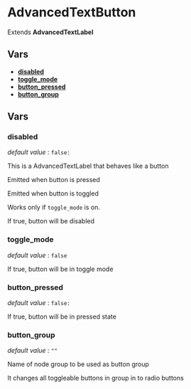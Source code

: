 # AdvancedTextButton


Extends **AdvancedTextLabel**


## Vars
 - [**disabled**](#disabled)
 - [**toggle_mode**](#toggle_mode)
 - [**button_pressed**](#button_pressed)
 - [**button_group**](#button_group)

## Vars
### disabled
*default value* : `false:`

This is a AdvancedTextLabel that behaves like a button

Emitted when button is pressed

Emitted when button is toggled

Works only if `toggle_mode` is on.

If true, button will be disabled

### toggle_mode
*default value* : `false`

If true, button will be in toggle mode

### button_pressed
*default value* : `false:`

If true, button will be in pressed state

### button_group
*default value* : `""`

Name of node group to be used as button group

It changes all toggleable buttons in group in to radio buttons

